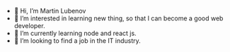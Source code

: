 - 👋 Hi, I’m Martin Lubenov
- 👀 I’m interested in learning new thing, so that I can become a good web developer.
- 🌱 I’m currently learning node and react js.
- 💞️ I’m looking to find a job in the IT industry.


<!---
mlforce69/mlforce69 is a ✨ special ✨ repository because its `README.md` (this file) appears on your GitHub profile.
You can click the Preview link to take a look at your changes.
--->
